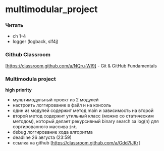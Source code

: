 # multimodular_project
### Читать
- ch 1-4
- logger (logback, slf4j)
### Github Classroom
[https://classroom.github.com/a/NQru-WI9] - Git & GitHub Fundamentals
### Multimodula project
**high priority**
- мультимодульный проект из 2 модулей
- настроить логгирование в файл и на консоль
- один из модулей содержит метод main и зависимость на второй
- второй метод содержит утильный класс (можно со статическим методом), который делает рекурсивный binary search за log(n) для сортированного массива `int`.
- debug логгирование хода алгоритма
- deadline 26 августа (23:59)
- ссылка на github [https://classroom.github.com/a/Gdd7lJKr]
